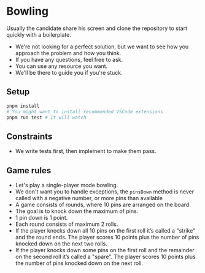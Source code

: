 # Bowling

Usually the candidate share his screen and clone the repository to start quickly with a boilerplate.

- We're not looking for a perfect solution, but we want to see how you approach the problem and how you think.
- If you have any questions, feel free to ask.
- You can use any resource you want.
- We'll be there to guide you if you're stuck.

## Setup

```bash
pnpm install
# You might want to install recommended VSCode extensions
pnpm run test # It will watch
```

## Constraints

- We write tests first, then implement to make them pass.

## Game rules

- Let's play a single-player mode bowling.
- We don't want you to handle exceptions, the `pinsDown` method is never called with a negative number, or more pins than available
- A game consists of rounds, where 10 pins are arranged on the board.
- The goal is to knock down the maximum of pins.
- 1 pin down is 1 point.
- Each round consists of maximum 2 rolls.
- If the player knocks down all 10 pins on the first roll it’s called a "strike" and the round ends. The player scores 10 points plus the number of pins knocked down on the next two rolls.
- If the player knocks down some pins on the first roll and the remainder on the second roll it’s called a "spare". The player scores 10 points plus the number of pins knocked down on the next roll.
